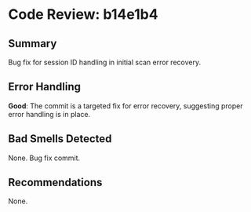 # Code Review: b14e1b4

## Summary
Bug fix for session ID handling in initial scan error recovery.

## Error Handling
**Good**: The commit is a targeted fix for error recovery, suggesting proper error handling is in place.

## Bad Smells Detected
None. Bug fix commit.

## Recommendations
None.
